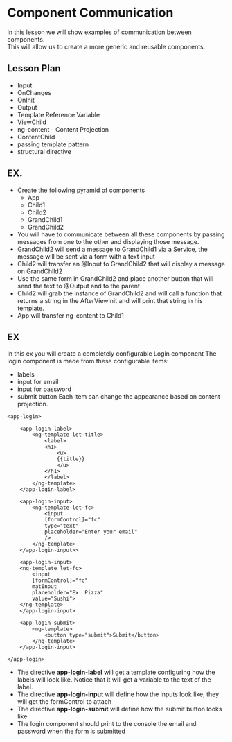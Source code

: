 # Component Communication

In this lesson we will show examples of communication between components.  
This will allow us to create a more generic and reusable components.  

## Lesson Plan

- Input
- OnChanges
- OnInit
- Output
- Template Reference Variable
- ViewChild
- ng-content - Content Projection
- ContentChild
- passing template pattern
- structural directive

## EX.

- Create the following pyramid of components
    - App
    - Child1
    - Child2
    - GrandChild1
    - GrandChild2
- You will have to communicate between all these components by passing messages from one to the other and displaying those message.
- GrandChild2 will send a message to GrandChild1 via a Service, the message will be sent via a form with a text input
- Child2 will transfer an @Input to GrandChild2 that will display a message on GrandChild2
- Use the same form in GrandChild2 and place another button that will send the text to @Output and to the parent
- Child2 will grab the instance of GrandChild2 and will call a function that returns a string in the AfterViewInit and will print that string in his template.
- App will transfer ng-content to Child1

## EX

In this ex you will create a completely configurable Login component
The login component is made from these configurable items:
- labels
- input for email
- input for password
- submit button
Each item can change the appearance based on content projection.

```
<app-login>

	<app-login-label>
		<ng-template let-title>
			<label>
			<h1>
				<u>
				{{title}}
				</u>
			</h1>
			</label>
		</ng-template>
	</app-login-label>

	<app-login-input>
		<ng-template let-fc>
			<input
			[formControl]="fc"
			type="text"
			placeholder="Enter your email"
			/>
		</ng-template>
	</app-login-input>>

	<app-login-input>
	<ng-template let-fc>
		<input
		[formControl]="fc"
		matInput
		placeholder="Ex. Pizza"
		value="Sushi">
	</ng-template>
	</app-login-input>
	
	<app-login-submit>
		<ng-template>
			<button type="submit">Submit</button>
		</ng-template>
	</app-login-input>

</app-login>
```

- The directive **app-login-label** will get a template configuring how the labels will look like. Notice that it will get a variable to the text of the label.
- The directive **app-login-input** will define how the inputs look like, they will get the formControl to attach
- The directive **app-login-submit** will define how the submit button looks like
- The login component should print to the console the email and password when the form is submitted



